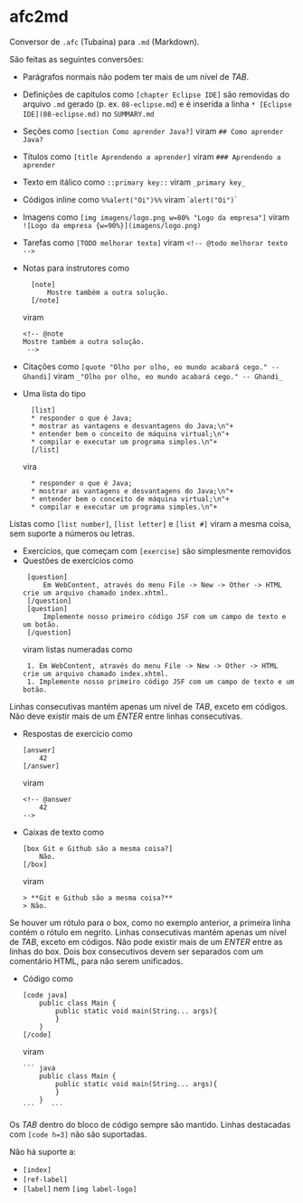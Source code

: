 # afc2md
Conversor de `.afc` (Tubaina) para `.md` (Markdown).

São feitas as seguintes conversões:

* Parágrafos normais não podem ter mais de um nível de _TAB_.
* Definições de capítulos como `[chapter Eclipse IDE]` são removidas do arquivo `.md` gerado (p. ex. `08-eclipse.md`) e é inserida a linha `* [Eclipse IDE](08-eclipse.md)` no `SUMMARY.md`
* Seções como `[section Como aprender Java?]` viram `## Como aprender Java?`
* Títulos como `[title Aprendendo a aprender]` viram `### Aprendendo a aprender`
* Texto em itálico como `::primary key::` viram `_primary key_`
* Códigos inline como `%%alert("Oi")%%` viram \``alert("Oi")`\`
* Imagens como `[img imagens/logo.png w=80% "Logo da empresa"]` viram `![Logo da empresa {w=90%}](imagens/logo.png)`
* Tarefas como `[TODO melhorar texto]` viram `<!-- @todo melhorar texto -->`
* Notas para instrutores como 
  ```
    [note]
        Mostre também a outra solução.
    [/note]
   ``` 
   viram  
   ```
   <!-- @note 
   Mostre também a outra solução.
    -->
   ```
* Citações como `[quote "Olho por olho, eo mundo acabará cego." -- Ghandi]` viram `_"Olho por olho, eo mundo acabará cego." -- Ghandi_`

* Uma lista do tipo
  ```
    [list]
    * responder o que é Java;
    * mostrar as vantagens e desvantagens do Java;\n"+
    * entender bem o conceito de máquina virtual;\n"+
    * compilar e executar um programa simples.\n"+
    [/list]
  ```
  vira
  ```
    * responder o que é Java;
    * mostrar as vantagens e desvantagens do Java;\n"+
    * entender bem o conceito de máquina virtual;\n"+
    * compilar e executar um programa simples.\n"+
  ```
Listas como `[list number]`, `[list letter]` e `[list #]` viram a mesma coisa, sem suporte a números ou letras.
* Exercícios, que começam com `[exercise]` são simplesmente removidos
* Questões de exercícios como 
   ```
    [question]
        Em WebContent, através do menu File -> New -> Other -> HTML crie um arquivo chamado index.xhtml.
    [/question]
    [question]
        Implemente nosso primeiro código JSF com um campo de texto e um botão.
    [/question]
    ```
    viram listas numeradas como
   ```
    1. Em WebContent, através do menu File -> New -> Other -> HTML crie um arquivo chamado index.xhtml.
    1. Implemente nosso primeiro código JSF com um campo de texto e um botão.
    ```
Linhas consecutivas mantém apenas um nível de _TAB_, exceto em códigos. Não deve existir mais de um _ENTER_ entre linhas consecutivas.
* Respostas de exercício como 
    ```
    [answer]
        42
    [/answer]
    ``` 
    viram 
    ```
    <!-- @answer 
        42
    -->
    ```

* Caixas de texto como
    ```
    [box Git e Github são a mesma coisa?]
        Não.
    [/box]
    ```
    viram
    ```
    > **Git e Github são a mesma coisa?**
    > Não.
    ```
Se houver um rótulo para o box, como no exemplo anterior, a primeira linha contém o rótulo em negrito. Linhas consecutivas mantém apenas um nível de _TAB_, exceto em códigos. Não pode existir mais de um _ENTER_ entre as linhas do box. Dois box consecutivos devem ser separados com um comentário HTML, para não serem unificados.
* Código como 
    ```
    [code java]
        public class Main {
            public static void main(String... args){
            }
        }
    [/code]
    ```
    viram
    
    ``` 
    ``` java
        public class Main {
            public static void main(String... args){
            }
        }
    ```    ```
Os _TAB_ dentro do bloco de código sempre são mantido. Linhas destacadas com `[code h=3]` não são suportadas.

Não há suporte a:

* `[index]`
* `[ref-label]`
* `[label]` nem `[img label-logo]`

